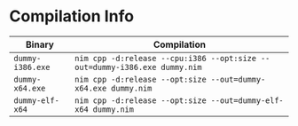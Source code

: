 # Compilation Info

| Binary | Compilation |
|-------|-------------|
| `dummy-i386.exe`| `nim cpp -d:release --cpu:i386 --opt:size --out=dummy-i386.exe dummy.nim`|  
| `dummy-x64.exe`| `nim cpp -d:release --opt:size --out=dummy-x64.exe dummy.nim`| 
| `dummy-elf-x64`| `nim cpp -d:release --opt:size --out=dummy-elf-x64 dummy.nim`|